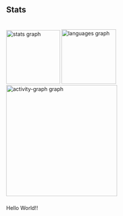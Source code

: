 <h2 align="left">Stats</h2>

###

<br clear="both">

<div align="left">
  <img src="https://github-readme-stats.vercel.app/api?username=KevinPrince2024&hide_title=true&hide_rank=false&show_icons=true&include_all_commits=true&count_private=true&disable_animations=false&theme=gruvbox_light&locale=en&hide_border=true&order=1" height="144" alt="stats graph"  />
  <img src="https://github-readme-stats.vercel.app/api/top-langs?username=KevinPrince2024&locale=en&hide_title=false&layout=compact&card_width=320&langs_count=4&theme=gotham&hide_border=false&order=2" height="146" alt="languages graph"  />
  <img src="https://github-readme-activity-graph.vercel.app/graph?username=KevinPrince2024&radius=16&theme=gruvbox&area=true&order=5&title_color=blue&hide_border=true&hide_title=true" height="297" alt="activity-graph graph"  />
</div>

###

<p align="left">Hello World!!</p>

###

